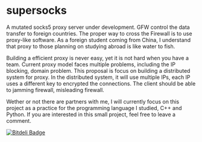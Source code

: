 # supersocks
A mutated socks5 proxy server under development.
GFW control the data transfer to foreign countries. The proper way to cross the Firewall is to use proxy-like software. As a foreign student coming from China, I understand that proxy to those planning on studying abroad is like water to fish.

Building a efficient proxy is never easy, yet it is not hard when you have a team. Current proxy model faces multiple problems, including the IP blocking, domain problem. This proposal is focus on building a distributed system for proxy. In the distributed system, it will use multiple IPs, each IP uses a different key to encrypted the connections. The client should be able to jamming firewall, misleading firewall.

Wether or not there are partners with me, I will currently focus on this project as a practice for the programming language I studied, C++ and Python. If you are interested in this small project, feel free to leave a comment.


[![Bitdeli Badge](https://d2weczhvl823v0.cloudfront.net/DengYiping/supersocks/trend.png)](https://bitdeli.com/free "Bitdeli Badge")

